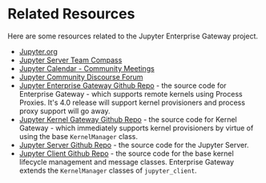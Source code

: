 # Related Resources

Here are some resources related to the Jupyter Enterprise Gateway project.

- [Jupyter.org](https://jupyter.org)
- [Jupyter Server Team Compass](https://github.com/jupyter-server/team-compass#jupyter-server-team-compass)
- [Jupyter Calendar - Community Meetings](https://docs.jupyter.org/en/latest/community/content-community.html#jupyter-community-meetings)
- [Jupyter Community Discourse Forum](https://discourse.jupyter.org/)
- [Jupyter Enterprise Gateway Github Repo](https://github.com/jupyter-server/enterprise_gateway) - the source code for Enterprise Gateway - which supports remote kernels using Process Proxies. It's 4.0 release will support kernel provisioners and process proxy support will go away.
- [Jupyter Kernel Gateway Github Repo](https://github.com/jupyter-server/kernel_gateway) - the source code for Kernel Gateway - which immediately supports kernel provisioners by virtue of using the base `KernelManager` class.
- [Jupyter Server Github Repo](https://github.com/jupyter-server/jupyter_server) - the source code for the Jupyter Server.
- [Jupyter Client Github Repo](https://github.com/jupyter/jupyter_client) - the source code for the base kernel lifecycle management and message classes. Enterprise Gateway extends the `KernelManager` classes of `jupyter_client`.
